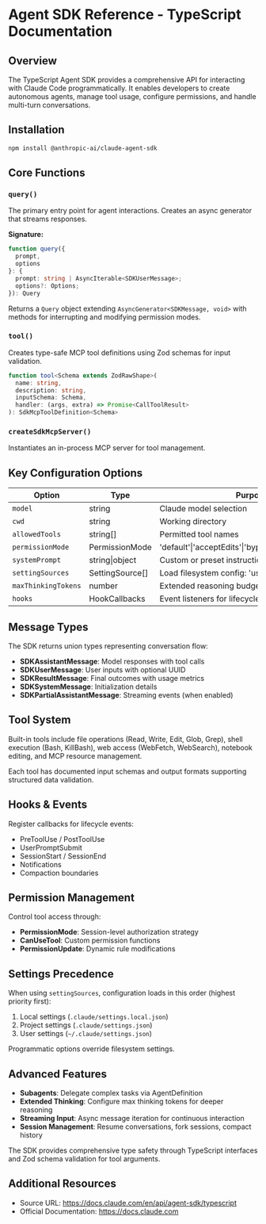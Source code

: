 # Agent SDK Reference - TypeScript Documentation

## Overview

The TypeScript Agent SDK provides a comprehensive API for interacting with Claude Code programmatically. It enables developers to create autonomous agents, manage tool usage, configure permissions, and handle multi-turn conversations.

## Installation

```bash
npm install @anthropic-ai/claude-agent-sdk
```

## Core Functions

### `query()`

The primary entry point for agent interactions. Creates an async generator that streams responses.

**Signature:**
```typescript
function query({
  prompt,
  options
}: {
  prompt: string | AsyncIterable<SDKUserMessage>;
  options?: Options;
}): Query
```

Returns a `Query` object extending `AsyncGenerator<SDKMessage, void>` with methods for interrupting and modifying permission modes.

### `tool()`

Creates type-safe MCP tool definitions using Zod schemas for input validation.

```typescript
function tool<Schema extends ZodRawShape>(
  name: string,
  description: string,
  inputSchema: Schema,
  handler: (args, extra) => Promise<CallToolResult>
): SdkMcpToolDefinition<Schema>
```

### `createSdkMcpServer()`

Instantiates an in-process MCP server for tool management.

## Key Configuration Options

| Option | Type | Purpose |
|--------|------|---------|
| `model` | string | Claude model selection |
| `cwd` | string | Working directory |
| `allowedTools` | string[] | Permitted tool names |
| `permissionMode` | PermissionMode | 'default'\|'acceptEdits'\|'bypassPermissions'\|'plan' |
| `systemPrompt` | string\|object | Custom or preset instructions |
| `settingSources` | SettingSource[] | Load filesystem config: 'user'\|'project'\|'local' |
| `maxThinkingTokens` | number | Extended reasoning budget |
| `hooks` | HookCallbacks | Event listeners for lifecycle events |

## Message Types

The SDK returns union types representing conversation flow:

- **SDKAssistantMessage**: Model responses with tool calls
- **SDKUserMessage**: User inputs with optional UUID
- **SDKResultMessage**: Final outcomes with usage metrics
- **SDKSystemMessage**: Initialization details
- **SDKPartialAssistantMessage**: Streaming events (when enabled)

## Tool System

Built-in tools include file operations (Read, Write, Edit, Glob, Grep), shell execution (Bash, KillBash), web access (WebFetch, WebSearch), notebook editing, and MCP resource management.

Each tool has documented input schemas and output formats supporting structured data validation.

## Hooks & Events

Register callbacks for lifecycle events:
- PreToolUse / PostToolUse
- UserPromptSubmit
- SessionStart / SessionEnd
- Notifications
- Compaction boundaries

## Permission Management

Control tool access through:
- **PermissionMode**: Session-level authorization strategy
- **CanUseTool**: Custom permission functions
- **PermissionUpdate**: Dynamic rule modifications

## Settings Precedence

When using `settingSources`, configuration loads in this order (highest priority first):
1. Local settings (`.claude/settings.local.json`)
2. Project settings (`.claude/settings.json`)
3. User settings (`~/.claude/settings.json`)

Programmatic options override filesystem settings.

## Advanced Features

- **Subagents**: Delegate complex tasks via AgentDefinition
- **Extended Thinking**: Configure max thinking tokens for deeper reasoning
- **Streaming Input**: Async message iteration for continuous interaction
- **Session Management**: Resume conversations, fork sessions, compact history

The SDK provides comprehensive type safety through TypeScript interfaces and Zod schema validation for tool arguments.

## Additional Resources

- Source URL: https://docs.claude.com/en/api/agent-sdk/typescript
- Official Documentation: https://docs.claude.com
